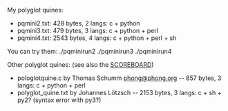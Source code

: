 My polyglot quines:
- pqmini2.txt:  428 bytes, 2 langs: c + python
- pqmini3.txt:  479 bytes, 3 langs: c + python + perl
- pqmini4.txt: 2543 bytes, 4 langs: c + python + perl + sh

You can try them:
./pqminirun2
./pqminirun3
./pqminirun4

Other polyglot quines: (see also the [SCOREBOARD](SCOREBOARD.md))
- pologlotquine.c by Thomas Schumm <phong@phong.org>
-- 857 bytes, 3 langs: c + python + perl
- polyglot_quine.txt by Johannes Lötzsch
-- 2153 bytes, 3 langs: c + sh + py2? (syntax error with py3?)
